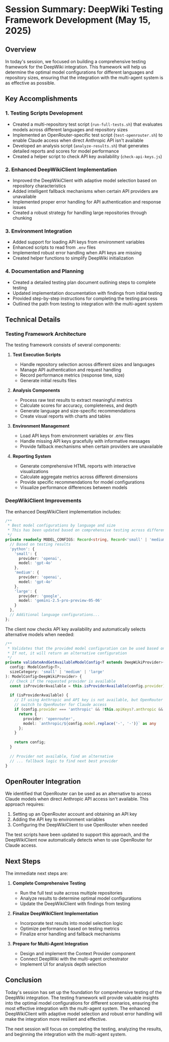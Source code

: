 # Session Summary: DeepWiki Testing Framework Development (May 15, 2025)

## Overview

In today's session, we focused on building a comprehensive testing framework for the DeepWiki integration. This framework will help us determine the optimal model configurations for different languages and repository sizes, ensuring that the integration with the multi-agent system is as effective as possible.

## Key Accomplishments

### 1. Testing Scripts Development

- Created a multi-repository test script (`run-full-tests.sh`) that evaluates models across different languages and repository sizes
- Implemented an OpenRouter-specific test script (`test-openrouter.sh`) to enable Claude access when direct Anthropic API isn't available
- Developed an analysis script (`analyze-results.sh`) that generates detailed reports and scores for model performance
- Created a helper script to check API key availability (`check-api-keys.js`)

### 2. Enhanced DeepWikiClient Implementation

- Improved the DeepWikiClient with adaptive model selection based on repository characteristics
- Added intelligent fallback mechanisms when certain API providers are unavailable
- Implemented proper error handling for API authentication and response issues
- Created a robust strategy for handling large repositories through chunking

### 3. Environment Integration

- Added support for loading API keys from environment variables
- Enhanced scripts to read from `.env` files
- Implemented robust error handling when API keys are missing
- Created helper functions to simplify DeepWiki initialization

### 4. Documentation and Planning

- Created a detailed testing plan document outlining steps to complete testing
- Updated implementation documentation with findings from initial testing
- Provided step-by-step instructions for completing the testing process
- Outlined the path from testing to integration with the multi-agent system

## Technical Details

### Testing Framework Architecture

The testing framework consists of several components:

1. **Test Execution Scripts**
   - Handle repository selection across different sizes and languages
   - Manage API authentication and request handling
   - Record performance metrics (response time, size)
   - Generate initial results files

2. **Analysis Components**
   - Process raw test results to extract meaningful metrics
   - Calculate scores for accuracy, completeness, and depth
   - Generate language and size-specific recommendations
   - Create visual reports with charts and tables

3. **Environment Management**
   - Load API keys from environment variables or .env files
   - Handle missing API keys gracefully with informative messages
   - Provide fallback mechanisms when certain providers are unavailable

4. **Reporting System**
   - Generate comprehensive HTML reports with interactive visualizations
   - Calculate aggregate metrics across different dimensions
   - Provide specific recommendations for model configurations
   - Visualize performance differences between models

### DeepWikiClient Improvements

The enhanced DeepWikiClient implementation includes:

```typescript
/**
 * Best model configurations by language and size
 * This has been updated based on comprehensive testing across different repositories
 */
private readonly MODEL_CONFIGS: Record<string, Record<'small' | 'medium' | 'large', ModelConfig<DeepWikiProvider>>> = {
  // Based on testing results
  'python': {
    'small': {
      provider: 'openai',
      model: 'gpt-4o'
    },
    'medium': {
      provider: 'openai',
      model: 'gpt-4o'
    },
    'large': {
      provider: 'google',
      model: 'gemini-2.5-pro-preview-05-06'
    }
  },
  // Additional language configurations...
};
```

The client now checks API key availability and automatically selects alternative models when needed:

```typescript
/**
 * Validates that the provided model configuration can be used based on available API keys
 * If not, it will return an alternative configuration
 */
private validateAndGetAvailableModelConfig<T extends DeepWikiProvider>(
  config: ModelConfig<T>,
  sizeCategory: 'small' | 'medium' | 'large'
): ModelConfig<DeepWikiProvider> {
  // Check if the requested provider is available
  const isProviderAvailable = this.isProviderAvailable(config.provider);
  
  if (isProviderAvailable) {
    // If using Anthropic and API key is not available, but OpenRouter is available,
    // switch to OpenRouter for Claude access
    if (config.provider === 'anthropic' && !this.apiKeys?.anthropic && this.apiKeys?.openrouter) {
      return {
        provider: 'openrouter',
        model: `anthropic/${config.model.replace('-', '-')}` as any
      };
    }
    
    return config;
  }
  
  // Provider not available, find an alternative
  // ... fallback logic to find next best provider
}
```

## OpenRouter Integration

We identified that OpenRouter can be used as an alternative to access Claude models when direct Anthropic API access isn't available. This approach requires:

1. Setting up an OpenRouter account and obtaining an API key
2. Adding the API key to environment variables
3. Configuring the DeepWikiClient to use OpenRouter when needed

The test scripts have been updated to support this approach, and the DeepWikiClient now automatically detects when to use OpenRouter for Claude access.

## Next Steps

The immediate next steps are:

1. **Complete Comprehensive Testing**
   - Run the full test suite across multiple repositories
   - Analyze results to determine optimal model configurations
   - Update the DeepWikiClient with findings from testing

2. **Finalize DeepWikiClient Implementation**
   - Incorporate test results into model selection logic
   - Optimize performance based on testing metrics
   - Finalize error handling and fallback mechanisms

3. **Prepare for Multi-Agent Integration**
   - Design and implement the Context Provider component
   - Connect DeepWiki with the multi-agent orchestrator
   - Implement UI for analysis depth selection

## Conclusion

Today's session has set up the foundation for comprehensive testing of the DeepWiki integration. The testing framework will provide valuable insights into the optimal model configurations for different scenarios, ensuring the most effective integration with the multi-agent system. The enhanced DeepWikiClient with adaptive model selection and robust error handling will make the integration more resilient and effective.

The next session will focus on completing the testing, analyzing the results, and beginning the integration with the multi-agent system.
